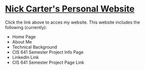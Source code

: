 # [Nick Carter's Personal Website](https://nickcartergv.github.io/personal-website/)

Click the link above to acces my website. This website includes the following (currently):
- Home Page
- About Me
- Technical Background
- CIS 641 Semester Project Info Page
- LinkedIn Link
- CIS 641 Semester Project Page Link
